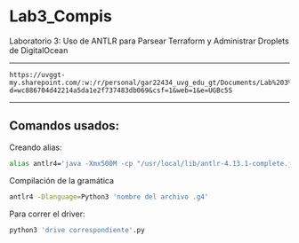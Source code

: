 # Lab3_Compis
Laboratorio 3: Uso de ANTLR para Parsear Terraform y Administrar Droplets de DigitalOcean

---

```
https://uvggt-my.sharepoint.com/:w:/r/personal/gar22434_uvg_edu_gt/Documents/Lab%203%20Compiladores.docx?d=wc886704d42214a5da1e2f737483db069&csf=1&web=1&e=UGBc5S
```

---

## Comandos usados:

Creando alias:
```bash
alias antlr4='java -Xmx500M -cp "/usr/local/lib/antlr-4.13.1-complete.jar:$CLASSPATH" org.antlr.v4.Tool'
```

Compilación de la gramática
```bash
antlr4 -Dlanguage=Python3 'nombre del archivo .g4'
```

Para correr el driver:
```bash
python3 'drive correspondiente'.py 
```
